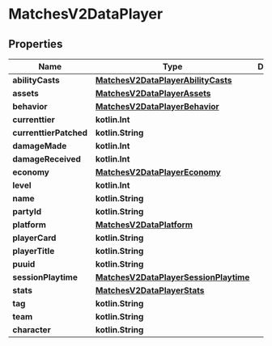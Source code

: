 
# MatchesV2DataPlayer

## Properties
| Name | Type | Description | Notes |
| ------------ | ------------- | ------------- | ------------- |
| **abilityCasts** | [**MatchesV2DataPlayerAbilityCasts**](MatchesV2DataPlayerAbilityCasts.md) |  |  |
| **assets** | [**MatchesV2DataPlayerAssets**](MatchesV2DataPlayerAssets.md) |  |  |
| **behavior** | [**MatchesV2DataPlayerBehavior**](MatchesV2DataPlayerBehavior.md) |  |  |
| **currenttier** | **kotlin.Int** |  |  |
| **currenttierPatched** | **kotlin.String** |  |  |
| **damageMade** | **kotlin.Int** |  |  |
| **damageReceived** | **kotlin.Int** |  |  |
| **economy** | [**MatchesV2DataPlayerEconomy**](MatchesV2DataPlayerEconomy.md) |  |  |
| **level** | **kotlin.Int** |  |  |
| **name** | **kotlin.String** |  |  |
| **partyId** | **kotlin.String** |  |  |
| **platform** | [**MatchesV2DataPlatform**](MatchesV2DataPlatform.md) |  |  |
| **playerCard** | **kotlin.String** |  |  |
| **playerTitle** | **kotlin.String** |  |  |
| **puuid** | **kotlin.String** |  |  |
| **sessionPlaytime** | [**MatchesV2DataPlayerSessionPlaytime**](MatchesV2DataPlayerSessionPlaytime.md) |  |  |
| **stats** | [**MatchesV2DataPlayerStats**](MatchesV2DataPlayerStats.md) |  |  |
| **tag** | **kotlin.String** |  |  |
| **team** | **kotlin.String** |  |  |
| **character** | **kotlin.String** |  |  [optional] |



